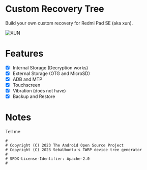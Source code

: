 # Custom Recovery Tree
Build your own custom recovery for Redmi Pad SE (aka xun).

![XUN](https://fdn2.gsmarena.com/vv/pics/xiaomi/xiaomi-pad-se-10.jpg)

# Features
- [X] Internal Storage (Decryption works)
- [X] External Storage (OTG and MicroSD)
- [X] ADB and MTP
- [X] Touchscreen
- [X] Vibration (does not have)
- [X] Backup and Restore

# Notes
Tell me

```
#
# Copyright (C) 2023 The Android Open Source Project
# Copyright (C) 2023 SebaUbuntu's TWRP device tree generator
#
# SPDX-License-Identifier: Apache-2.0
#
```
